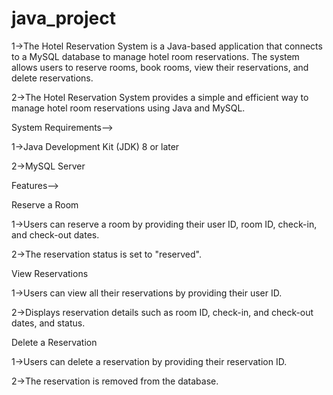# java_project
1->The Hotel Reservation System is a Java-based application that connects to a MySQL database to manage hotel room reservations. The system allows users to reserve rooms, book rooms, view their reservations, and delete reservations.

2->The Hotel Reservation System provides a simple and efficient way to manage hotel room reservations using Java and MySQL.


System Requirements-->

1->Java Development Kit (JDK) 8 or later

2->MySQL Server


Features-->

Reserve a Room

1->Users can reserve a room by providing their user ID, room ID, check-in, and check-out dates.

2->The reservation status is set to "reserved".

View Reservations

1->Users can view all their reservations by providing their user ID.

2->Displays reservation details such as room ID, check-in, and check-out dates, and status.

Delete a Reservation

1->Users can delete a reservation by providing their reservation ID.

2->The reservation is removed from the database.

